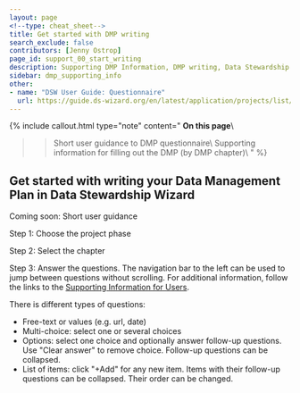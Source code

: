 ```yaml
---
layout: page
<!--type: cheat_sheet-->
title: Get started with DMP writing
search_exclude: false
contributors: [Jenny Ostrop]
page_id: support_00_start_writing
description: Supporting DMP Information, DMP writing, Data Stewardship Wizard, DSW, User guide
sidebar: dmp_supporting_info
other:
- name: "DSW User Guide: Questionnaire"
  url: https://guide.ds-wizard.org/en/latest/application/projects/list/detail/questionnaire.html#project-questionnaire
---
```


{% include callout.html type="note" content="
**On this page**\\
>> Short user guidance to DMP questionnaire\\
>> Supporting information for filling out the DMP (by DMP chapter)\\
" %}

## Get started with writing your Data Management Plan in Data Stewardship Wizard

Coming soon: Short user guidance

Step 1: Choose the project phase

Step 2: Select the chapter

Step 3: Answer the questions. The navigation bar to the left can be used to jump between questions without scrolling. For additional information, follow the links to the [Supporting Information for Users](/pages/dmp_supporting_info/).

There is different types of questions:
* Free-text or values (e.g. url, date)
* Multi-choice: select one or several choices
* Options: select one choice and optionally answer follow-up questions. Use "Clear answer" to remove choice. Follow-up questions can be collapsed.
* List of items: click "+Add" for any new item. Items with their follow-up questions can be collapsed. Their order can be changed.